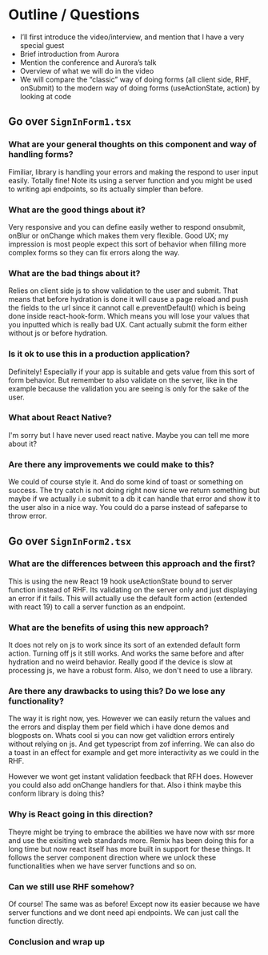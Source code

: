# Outline / Questions

- I’ll first introduce the video/interview, and mention that I have a very special guest
- Brief introduction from Aurora
- Mention the conference and Aurora’s talk
- Overview of what we will do in the video
- We will compare the “classic” way of doing forms (all client side, RHF, onSubmit) to the modern way of doing forms (useActionState, action) by looking at code

## Go over `SignInForm1.tsx`

### What are your general thoughts on this component and way of handling forms?

Fimiliar, library is handling your errors and making the respond to user input easily. Totally fine! Note its using a server function and you might be used to writing api endpoints, so its actually simpler than before.

### What are the good things about it?

Very responsive and you can define easily wether to respond onsubmit, onBlur or onChange which makes them very flexible. Good UX; my impression is most people expect this sort of behavior when filling more complex forms so they can fix errors along the way.

### What are the bad things about it?

Relies on client side js to show validation to the user and submit. That means that before hydration is done it will cause a page reload and push the fields to the url since it cannot call e.preventDefault() which is being done inside react-hook-form. Which means you will lose your values that you inputted which is really bad UX. Cant actually submit the form either without js or before hydration.

### Is it ok to use this in a production application?

Definitely! Especially if your app is suitable and gets value from this sort of form behavior. But remember to also validate on the server, like in the example because the validation you are seeing is only for the sake of the user.

### What about React Native?

I'm sorry but I have never used react native. Maybe you can tell me more about it?

### Are there any improvements we could make to this?

We could of course style it. And do some kind of toast or something on success. The try catch is not doing right now sicne we return something but maybe if we actually i.e submit to a db it can handle that error and show it to the user also in a nice way. You could do a parse instead of safeparse to throw error.

## Go over `SignInForm2.tsx`

### What are the differences between this approach and the first?

This is using the new React 19 hook useActionState bound to server function instead of RHF. Its validating on the server only and just displaying an error if it fails. This will actually use the default form action (extended with react 19) to call a server function as an endpoint.

### What are the benefits of using this new approach?

It does not rely on js to work since its sort of an extended default form action. Turning off js it still works. And works the same before and after hydration and no weird behavior. Really good if the device is slow at processing js, we have a robust form. Also, we don't need to use a library.

### Are there any drawbacks to using this? Do we lose any functionality?

The way it is right now, yes. However we can easily return the values and the errors and display them per field which i have done demos and blogposts on. Whats cool si you can now get validtion errors entirely without relying on js. And get typescript from zof inferring. We can also do a toast in an effect for example and get more interactivity as we could in the RHF.

However we wont get instant validation feedback that RFH does. However you could also add onChange handlers for that. Also i think maybe this conform library is doing this?

### Why is React going in this direction?

Theyre might be trying to embrace the abilities we have now with ssr more and use the exisiting web standards more. Remix has been doing this for a long time but now react itself has more built in support for these things. It follows the server component direction where we unlock these functionalities when we have server functions and so on.

### Can we still use RHF somehow?

Of course! The same was as before! Except now its easier because we have server functions and we dont need api endpoints. We can just call the function directly.

### Conclusion and wrap up
